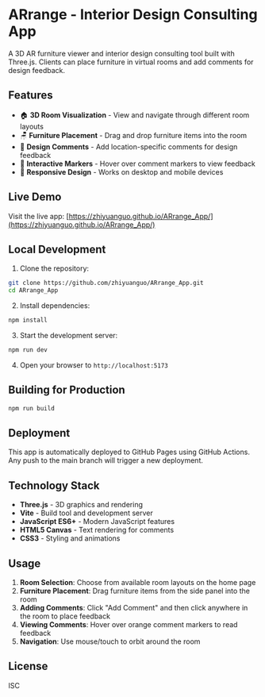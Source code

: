 # ARrange - Interior Design Consulting App

A 3D AR furniture viewer and interior design consulting tool built with Three.js. Clients can place furniture in virtual rooms and add comments for design feedback.

## Features

- 🏠 **3D Room Visualization** - View and navigate through different room layouts
- 🪑 **Furniture Placement** - Drag and drop furniture items into the room
- 💬 **Design Comments** - Add location-specific comments for design feedback
- 🎯 **Interactive Markers** - Hover over comment markers to view feedback
- 📱 **Responsive Design** - Works on desktop and mobile devices

## Live Demo

Visit the live app: [https://zhiyuanguo.github.io/ARrange_App/](https://zhiyuanguo.github.io/ARrange_App/)

## Local Development

1. Clone the repository:
```bash
git clone https://github.com/zhiyuanguo/ARrange_App.git
cd ARrange_App
```

2. Install dependencies:
```bash
npm install
```

3. Start the development server:
```bash
npm run dev
```

4. Open your browser to `http://localhost:5173`

## Building for Production

```bash
npm run build
```

## Deployment

This app is automatically deployed to GitHub Pages using GitHub Actions. Any push to the main branch will trigger a new deployment.

## Technology Stack

- **Three.js** - 3D graphics and rendering
- **Vite** - Build tool and development server
- **JavaScript ES6+** - Modern JavaScript features
- **HTML5 Canvas** - Text rendering for comments
- **CSS3** - Styling and animations

## Usage

1. **Room Selection**: Choose from available room layouts on the home page
2. **Furniture Placement**: Drag furniture items from the side panel into the room
3. **Adding Comments**: Click "Add Comment" and then click anywhere in the room to place feedback
4. **Viewing Comments**: Hover over orange comment markers to read feedback
5. **Navigation**: Use mouse/touch to orbit around the room

## License

ISC